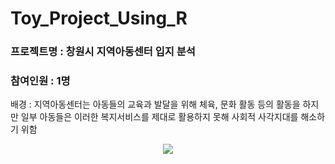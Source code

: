 # Toy_Project_Using_R
<h3>
프로젝트명 : 창원시 지역아동센터 입지 분석

</h3>
<h3>
참여인원 : 1명
</h3>
<p>
배경 :  지역아동센터는 아동들의 교육과 발달을 위해 체육, 문화 활동 등의 활동을 하지만 일부 아동들은 이러한 복지서비스를 제대로 활용하지 못해 사회적 사각지대를 해소하기 위함
</p>
<p align="center">
  <img src="https://github.com/bidulgi123/Toy_Project_Using_R/assets/121657338/6071cb3b-375f-42d6-af13-57029cbbfe34)https://github.com/bidulgi123/Toy_Project_Using_R/assets/121657338/6071cb3b-375f-42d6-af13-57029cbbfe34">
</p>
